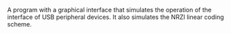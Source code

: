 A program with a graphical interface that simulates the operation of the interface of USB peripheral devices. It also simulates the NRZI linear coding scheme.
